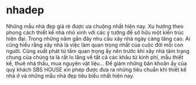 # nhadep
Những mẫu nhà đẹp giá rẻ được ưa chuộng nhất hiện nay. Xu hướng theo phong cách thiết kế nhà nhỏ xinh với các ý tưởng để sở hữu một kiến trúc hiện đại.
Trong những năm gần đây nhu cầu xây nhà ngày càng tăng cao. Ai cũng hiểu rằng xây nhà là việc làm quan trọng nhất của cuộc đời mỗi con người. Cũng xuất phát từ tầm quan trọng ấy nên trước khi xây nhà tâm trạng chung của chúng ta là rất lo lắng về tất cả các khâu từ kinh phí, mẫu thiết kế, thuê nhà thầu, mua nguyên vật liệu... Để giảm những băn khoăn ấy của quý khách SBS HOUSE xin phép được đưa ra những tiêu chuẩn khi thiết kế nhà ở và những mẫu nhà đẹp tiêu biểu nhất hiện nay.

